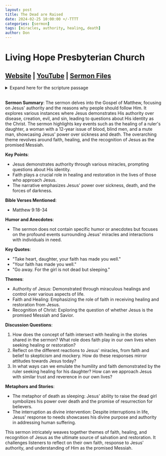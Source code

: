 ```yaml
---
layout: post
title: The Dead are Raised
date: 2024-02-25 10:00:00 +/-TTTT
categories: [sermon]
tags: [miracles, authority, healing, death]
author: Don
---
```

# Living Hope Presbyterian Church 

## [Website](https://www.livinghopepresbyterian.org/) | [YouTube](https://www.youtube.com/@LivingHopePresbyterianChurch) | [Sermon Files](https://github.com/jobian-ai/LHP-Sermons/tree/f541cdd7fade61b0d743fa669909c2fa05a46ba1/sermons/24-02-25)

<details closed>
  <summary>Expand here for the scripture passage</summary>
<br/><br/><b>Matthew 8</b>
<br/><br/><i>
18 While he was saying these things to them, behold, a ruler came in and knelt before him, saying, “My daughter has just died, but come and lay your hand on her, and she will live.” 19 And Jesus rose and followed him, with his disciples. 20 And behold, a woman who had suffered from a discharge of blood for twelve years came up behind him and touched the fringe of his garment, 21 for she said to herself, “If I only touch his garment, I will be made well.” 22 Jesus turned, and seeing her he said, “Take heart, daughter; your faith has made you well.” And instantly the woman was made well. 23 And when Jesus came to the ruler’s house and saw the flute players and the crowd making a commotion, 24 he said, “Go away, for the girl is not dead but sleeping.” And they laughed at him. 25 But when the crowd had been put outside, he went in and took her by the hand, and the girl arose. 26 And the report of this went through all that district.
27 And as Jesus passed on from there, two blind men followed him, crying aloud, “Have mercy on us, Son of David.” 28 When he entered the house, the blind men came to him, and Jesus said to them, “Do you believe that I am able to do this?” They said to him, “Yes, Lord.” 29 Then he touched their eyes, saying, “According to your faith be it done to you.” 30 And their eyes were opened. And Jesus sternly warned them, “See that no one knows about it.” 31 But they went away and spread his fame through all that district.
32 As they were going away, behold, a demon-oppressed man who was mute was brought to him. 33 And when the demon had been cast out, the mute man spoke. And the crowds marveled, saying, “Never was anything like this seen in Israel.” 34 But the Pharisees said, “He casts out demons by the prince of demons.”
<br/><br/></i>
ESV: The Holy Bible, English Standard Version ©2011 Crossway Bibles, a division of Good News Publishers.  All rights reserved.
<br/><br/>
</details>
<br/>

**Sermon Summary**:
The sermon delves into the Gospel of Matthew, focusing on Jesus' authority and the reasons why people should follow Him. It explores various instances where Jesus demonstrates His authority over disease, creation, evil, and sin, leading to questions about His identity as the Christ. The sermon highlights key events such as the healing of a ruler's daughter, a woman with a 12-year issue of blood, blind men, and a mute man, showcasing Jesus' power over sickness and death. The overarching theme revolves around faith, healing, and the recognition of Jesus as the promised Messiah.

**Key Points**:
- Jesus demonstrates authority through various miracles, prompting questions about His identity.
- Faith plays a crucial role in healing and restoration in the lives of those who approach Jesus.
- The narrative emphasizes Jesus' power over sickness, death, and the forces of darkness.

**Bible Verses Mentioned**:
- Matthew 9:18-34

**Humor and Anecdotes**:
- The sermon does not contain specific humor or anecdotes but focuses on the profound events surrounding Jesus' miracles and interactions with individuals in need.

**Key Quotes**:
- "Take heart, daughter, your faith has made you well."
- "Your faith has made you well."
- "Go away. For the girl is not dead but sleeping."

**Themes**:
- Authority of Jesus: Demonstrated through miraculous healings and control over various aspects of life.
- Faith and Healing: Emphasizing the role of faith in receiving healing and restoration from Jesus.
- Recognition of Christ: Exploring the question of whether Jesus is the promised Messiah and Savior.

**Discussion Questions**:
1. How does the concept of faith intersect with healing in the stories shared in the sermon? What role does faith play in our own lives when seeking healing or restoration?
2. Reflect on the different reactions to Jesus' miracles, from faith and belief to skepticism and mockery. How do these responses mirror attitudes towards Jesus today?
3. In what ways can we emulate the humility and faith demonstrated by the ruler seeking healing for his daughter? How can we approach Jesus with similar trust and reverence in our own lives?

**Metaphors and Stories**:
- The metaphor of death as sleeping: Jesus' ability to raise the dead girl symbolizes his power over death and the promise of resurrection for believers.
- The interruption as divine intervention: Despite interruptions in life, Jesus' response to needs showcases his divine purpose and authority in addressing human suffering.

This sermon intricately weaves together themes of faith, healing, and recognition of Jesus as the ultimate source of salvation and restoration. It challenges listeners to reflect on their own faith, response to Jesus' authority, and understanding of Him as the promised Messiah.
